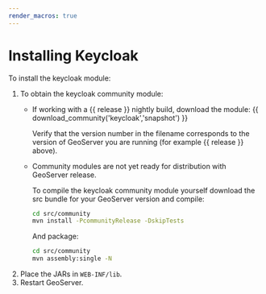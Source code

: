 ```yaml
---
render_macros: true
---
```


# Installing Keycloak

To install the keycloak module:

1.  To obtain the keycloak community module:
    -   If working with a {{ release }} nightly build, download the module: {{ download_community('keycloak','snapshot') }}

        Verify that the version number in the filename corresponds to the version of GeoServer you are running (for example {{ release }} above).

    -   Community modules are not yet ready for distribution with GeoServer release.

        To compile the keycloak community module yourself download the src bundle for your GeoServer version and compile:

        ``` bash
        cd src/community
        mvn install -PcommunityRelease -DskipTests
        ```

        And package:

        ``` bash
        cd src/community
        mvn assembly:single -N
        ```
2.  Place the JARs in `WEB-INF/lib`.
3.  Restart GeoServer.
